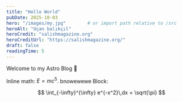```yaml
---
title: "Hello World"
pubDate: 2025-10-03
hero: "/images/my.jpg"        # or import path relative to /src
heroAlt: "Uçan balıkçıl"
heroCredit: "salishmagazine.org"
heroCreditUrl: "https://salishmagazine.org/"
draft: false
readingTime: 5
---
```



Welcome to my Astro Blog 🚀

Inline math: $E = mc^5$.
bnowewewe
Block:

$$
\int_{-\infty}^{\infty} e^{-x^2}\,dx = \sqrt{\pi}
$$
